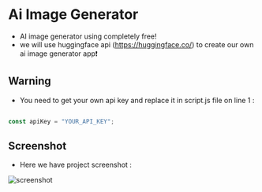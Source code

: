 # Ai Image Generator
- AI image generator using completely free! 
- we will use huggingface api (https://huggingface.co/) to create our own ai image generator app❗️

## Warning
- You need to get your own api key and replace it in script.js file on line 1 :

```javascript

const apiKey = "YOUR_API_KEY";

```

## Screenshot
- Here we have project screenshot :

![screenshot](screenshot.png)
